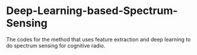 # Deep-Learning-based-Spectrum-Sensing
The codes for the method that uses feature extraction and deep learning to do spectrum sensing for cognitive radio.

